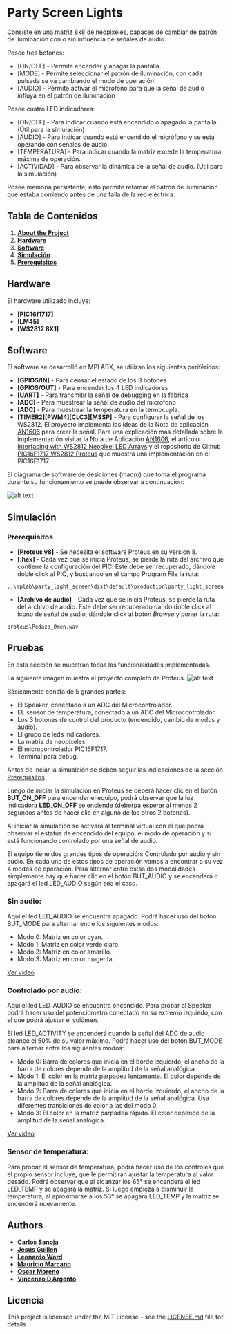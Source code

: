 # Party Screen Lights

Consiste en una matriz 8x8 de neopixeles, capaces de cambiar de patrón de iluminación con o sin influencia de señales de audio.

Posee tres botones:
* [ON/OFF] - Permite encender y apagar la pantalla.
* [MODE] - Permite seleccionar el patrón de iluminación, con cada pulsada se va cambiando el modo de operación.
* [AUDIO] - Permite activar el microfono para que la señal de audio influya en el patrón de iluminación

Posee cuatro LED indicadores:
* [ON/OFF] - Para indicar cuando está encendido o apagado la pantalla. (Útil para la simulación)
* [AUDIO] - Para indicar cuando está encendido el micrófono y se está operando con señales de audio.
* [TEMPERATURA] - Para indicar cuando la matriz excede la temperatura máxima de operación.
* [ACTIVIDAD] - Para observar la dinámica de la señal de audio. (Útil para la simulación)

Posee memoria persistente, esto permite retomar el patrón de iluminación que estaba corriendo antes de una falla de la red eléctrica.


## Tabla de Contenidos

1. **[About the Project](#party-screen-lights)**
2. **[Hardware](#hardware)**
3. **[Software](#software)**
4. **[Simulación](#simulación)**
5. **[Prerequisitos](#prerequisitos)**


## Hardware
El hardware utilizado incluye:

* **[PIC16f1717]**
* **[LM45]**
* **[WS2812 8X1]**

## Software
El software se desarrolló en MPLABX, se utilizan los siguientes periféricos:

* **[GPIOS/IN]** - Para censar el estado de los 3 botones
* **[GPIOS/OUT]** - Para encender los 4 LED indicadores
* **[UART]** - Para transmitir la señal de debugging en la fábrica
* **[ADC]** - Para muestrear la señal de audio del microfono
* **[ADC]** - Para muestrear la temperatura en la termocupla.
* **[TIMER2][PWM4][CLC3][MSSP]** - Para configurar la señal de los WS2812. El proyecto implementa las ideas de la Nota de aplicación [AN1606](http://ww1.microchip.com/downloads/en/appnotes/00001606a.pdf) para crear la señal. Para una explicación más detallada sobre la implementación visitar la Nota de Aplicación [AN1606](http://ww1.microchip.com/downloads/en/appnotes/00001606a.pdf), el artículo [Interfacing with WS2812 Neopixel LED Arrays](https://mplabxpress.microchip.com/mplabcloud/example/details/503) y el repositorio de Github [PIC16F1717 WS2812 Proteus](https://github.com/leonardoward/pic16-ws2812-proteus) que muestra una implementación en el PIC16F1717.


El diagrama de software de desiciones (macro) que toma el programa durante su funcionamiento se puede observar a continuación:

![alt text](https://github.com/CarSanoja/party-screen-lights/blob/development/imagenes/diagrama_software.png?raw=true)

## Simulación

### Prerequisitos


* **[Proteus v8]** - Se necesita el software Proteus en su version 8.
* **[.hex]** - Cada vez que se inicia Proteus, se pierde la ruta del archivo que contiene la configuración del PIC. Este debe ser recuperado, dándole doble click al PIC, y buscando en el campo Program File la ruta:

```
..\mplab\party_light_screen\dist\default\production\party_light_screen.production.hex
```

* **[Archivo de audio]** - Cada vez que se inicia Proteus, se pierde la ruta del archivo de audio. Este debe ser recuperado dando doble click al ícono de señal de audio, dándole click al botón _Browse_ y poner la ruta:

```
proteus\Pedazo_Omen.wav
```
## Pruebas
En esta sección se muestran todas las funcionalidades implementadas.

La siguiente imágen muestra el proyecto completo de Proteus.
![alt text](https://github.com/CarSanoja/party-screen-lights/blob/development/imagenes/proteus_project.jpg?raw=true)

Básicamente consta de 5 grandes partes:

- El Speaker, conectado a un ADC del Microcontrolador.
- EL sensor de temperatura, conectado a un ADC del Microcontrolador.
- Los 3 botones de control del producto (encendido, cambio de modos y audio).
- El grupo de leds indicadores.
- La matriz de neopixeles.
- El microcontrolador PIC16F1717.
- Terminal para debug.


Antes de inciar la simualción se deben seguir las indicaciones de la sección [Prerequisitos](#prerequisites).

Luego de iniciar la simulación en Proteus se deberá hacer clic en el botón **BUT_ON_OFF** para encender el equipo, podrá observar que la luz indicadora **LED_ON_OFF** se enciende (deberpa esperar al menos 2 segundos antes de hacer clic en alguno de los otros 2 botones).

 Al iniciar la simulación se activará al terminal virtual con el que podrá observar el estatus de encendido del equipo, el modo de operación y si está funcionando controlado por una señal de audio.

 El equipo tiene dos grandes tipos de operación: Controlado por audio y sin audio. En cada uno de estos tipos de operación vamos a encontrar a su vez 4 modos de operación.
 Para alternar entre estas dos modalidades simplemente hay que hacer clic en el botón BUT_AUDIO y se encenderá o apagará el led LED_AUDIO  según sea el caso.

 ### Sin audio:
Aquí el led LED_AUDIO se encuentra apagado.
Podrá hacer uso del botón BUT_MODE para alternar entre los siguientes modos:

- Modo 0: Matriz en color cyan.
- Modo 1: Matriz en color verde claro.
- Modo 2: Matriz en color amarillo.
- Modo 3: Matriz en color magenta.

[Ver video](https://github.com/CarSanoja/party-screen-lights/blob/development/imagenes/modos_sin_audio.mkv)
### Controlado por audio:
Aquí el led LED_AUDIO se encuentra encendido.
Para probar al Speaker podrá hacer uso del potenciometro conectado en su extremo izquiedo, con el que podrá ajustar el volúmen.

El led LED_ACTIVITY se encenderá cuando la señal del ADC de audio alcance el 50% de su valor máximo.
Podrá hacer uso del botón BUT_MODE para alternar entre los siguientes modos:

- Modo 0: Barra de colores que inicia en el borde izquierdo, el ancho de la barra de colores depende de la amplitud de la señal analógica.
- Modo 1: El color en la matriz parpadea lentamente. El color depende de la amplitud de la señal analógica.
- Modo 2: Barra de colores que inicia en el borde izquierdo, el ancho de la barra de colores depende de la amplitud de la señal analógica. Usa diferentes transiciones de color a las del modo 0.
- Modo 3: El color en la matriz parpadea rápido. El color depende de la amplitud de la señal analógica.

[Ver video](https://github.com/CarSanoja/party-screen-lights/blob/development/imagenes/modos_con_audio.mkv)

### Sensor de temperatura:
Para probar el sensor de temperatura, podrá hacer uso de los controles que el propio sensor incluye, que le permitirán ajustar la temperatura al valor desado. Podrá observar que al alcanzar los 65° se encenderá el led LED_TEMP y se apagará la matriz. Si luego empieza a disminuir la temperatura, al aproximarse a los 53° se apagará LED_TEMP y la matriz se encenderá nuevamente.
## Authors

* **[Carlos Sanoja](https://github.com/CarSanoja)**
* **[Jesús Guillen](https://github.com/JG-Guillen)**
* **[Leonardo Ward](https://github.com/leonardoward)**
* **[Mauricio Marcano](https://github.com/rinripper)**
* **[Oscar Moreno](https://github.com/OscarEMoreno)**
* **[Vincenzo D’Argento](https://github.com/vincdargento)**

## Licencia

This project is licensed under the MIT License - see the [LICENSE.md](LICENSE.md) file for details
